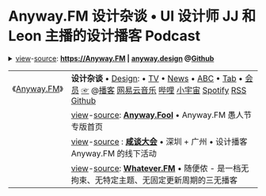 # Anyway.FM 设计杂谈 • UI 设计师 JJ 和 Leon 主播的设计播客 Podcast   
<details>
   <summary> 
         <a href="http://go.choong.net/Anyway.FM/" title="">view</a>-<a href="https://github.com/inchoong/go/blob/master/Anyway.FM/" title="">source</a>:
       <b><a href="https://anyway.fm/" title="Anyway.FM 设计杂谈 • UI 设计师 JJ 和 Leon 主播的设计播客 Podcast
	       Anyway.FM 设计杂谈 是一档播客节目，由 UI 设计师 JJ Ying 和 Leon Gao 主播，我们的目标是让你的听觉更懂视觉。">https://Anyway.FM</a> | <a href="http://anyway.design/">anyway.design</a> @<a href="https://github.com/Anyway-Design" title="Anyway.Design | Github">Github</a></b><br>
	</summary> Anyway.FM 设计杂谈 • UI 设计师 JJ 和 Leon 主播的设计播客 Podcast 
   </details>
   
  <table> 
   <tr>
       <td>《<a href="https://anyway.fm/" title="Anyway.FM 设计杂谈 • UI 设计师 JJ 和 Leon 主播的设计播客 Podcast
	       Anyway.FM 设计杂谈 是一档播客节目，由 UI 设计师 JJ Ying 和 Leon Gao 主播，我们的目标是让你的听觉更懂视觉。">Anyway.FM</a>》 </td>
	<td>   
	     <b>设计杂谈</b>
	    • <a href="http://anyway.design/" title="Anyway.Design - 设计工作室，由JJ Ying和Leon Leon">Design</a>:
	    • <a href="https://anyway.tv/" title="Anyway.TV // Anyway.FM 旗下网站">TV</a>
	    • <a href="https://anyway.fm/news.php" title="安妮薇时报 | Anyway.News • Anyway.FM 设计杂谈 • UI 设计师 JJ 和 Leon 主播的设计播客 Podcast">News</a>
	    • <a href="https://abc.anyway.fm/" title="Anyway.ABC | 安妮薇 术语小词典">ABC</a>		
	    • <a href="https://anyway.fm/tab/" title="Anyway.Tab - Chrome 浏览器新建 Tab 插件">Tab</a>
	    • <a href="https://anyway.fm/member.php" title="Anyway.Member 会员计划 • Anyway.FM 设计杂谈 • UI 设计师 JJ 和 Leon 主播的设计播客 Podcast">会员</a>
	    <a href="https://anyway.fm/about.php" title="关于 Anyway.FM • Anyway.FM 设计杂谈 • UI 设计师 JJ 和 Leon 主播的设计播客 Podcast">☞</a>
	    @<a href="https://podcasts.apple.com/cn/podcast/anyway-fm-she-ji-za-tan/id1053786200" title="‎《Anyway.FM 设计杂谈》- Apple 播客		    
		    由 UI 设计师 JJ Ying 和 Leon Gao 主播的 podcast，
		    主题包括但不限于视觉设计，入选 2015 年 Apple 最佳播客榜单
		    Anyway.FM 是两个闷骚男抒发对设计热情的地方、
		    Anyway.FM 是两个老男人吐槽世界的地方、
		    Anyway.FM 也是一对好基友想把自己的见解分享给更多人的地方。">播客</a>
	    <a href="https://music.163.com/#/djradio?id=4969001" title="Anyway.FM 设计杂谈 - 主播电台 - 网易云音乐
	    由 UI 设计师 JJ Ying 和 Leon Gao 主播的设计杂谈播客，入选 2015 年 Apple 最佳播客榜单。
	    Anyway.FM 是两个闷骚男抒发对设计热情的地方、Anyway.FM 是两个老男人吐槽世界的地方、Anyway.FM 也是一对好基友想把自己的见解分享给更多人的地方。
	    官方网站：http://Anyway.FM">网易云音乐</a>
	    <a href="https://space.bilibili.com/21903017" title="Anyway-TV的个人空间 - 哔哩哔哩 ( ゜- ゜)つロ 乾杯~ Bilibili">哔哩</a>
	    <a href="https://www.xiaoyuzhoufm.com/podcast/5e280faf418a84a0461fba0e?s=eyJ1IjogIjVlNjFkMmE4YjNjNWJjYTVmNjJiZWVjMSJ9" title="Anyway.FM 设计杂谈 | 小宇宙 - 听见你爱的播客">小宇宙</a>
	    <a href="https://open.spotify.com/show/4nd3MQMQzb6qwfAn1ZX81m" title="Spotify | 音樂和 Podcast">Spotify</a>
	    <a href="https://anyway.fm/rss.xml" title="RSS订阅 | Anyway.FM 设计杂谈">RSS</a>
	    <a href="https://github.com/Anyway-Design" title="Anyway.Design | Github">Github</a>
	 </td>     
  </tr> 
	
<tr>
       <td>
	&nbsp; 
      </td>
      <td> 
	 <a href="http://go.choong.net/Anyway.FM/Fool/" title="">view</a>-<a href="https://github.com/Anyway-Design/Anyway.Fool/" title="Anyway.Fool | Anyway.FM 愚人节专版首页">source</a>:
	   <b><a href="https://anyway-design.github.io/Anyway.Fool/" title="Anyway.FM 愚人节专版首页">Anyway.Fool</a></b> • Anyway.FM 愚人节专版首页
     </td>  
  </tr> 
	
   <tr>
       <td>
	&nbsp; 
      </td>
      <td>
	       <a href="http://go.choong.net/Anyway.FM/Meetup/" title="">view</a>-<a href="https://github.com/Anyway-Design/Anyway.Meetup.2019.Guangdong/" title="Anyway-Design/Anyway.Meetup.2019.Guangdong: Anyway.FM 线下活动 2019 深圳 + 广州站活动官网">source</a> :
	   <b><a href="https://anyway.fm/meetup-2019-guangdong/" title="咸谈大会 • 深圳 + 广州 • 设计播客 Anyway.FM 的线下活动">咸谈大会</a></b> • 深圳 + 广州 • 设计播客 Anyway.FM 的线下活动
     </td>  
  </tr> 
	
<tr>
       <td>
	&nbsp; 
      </td>
      <td> 
	 <a href="http://go.choong.net/Anyway.FM/Whatever/" title="">view</a>-<a href="https://github.com/Anyway-Design/Whatever.FM/" title="Whatever.FM 随便侬 - 是一档无拘束、无特定主题、无固定更新周期的三无播客">source</a>:
	   <b><a href="https://whatever.fm/" title="Whatever.FM 随便侬 - 是一档无拘束、无特定主题、无固定更新周期的三无播客">Whatever.FM</a></b> •  随便侬 - 是一档无拘束、无特定主题、无固定更新周期的三无播客
     </td>  
  </tr> 
	
</table> 
